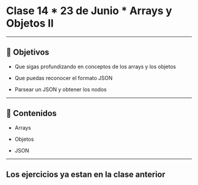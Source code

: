 # Clase 14 * 23 de Junio * Arrays y Objetos II

---

## 🏁 Objetivos

- Que sigas profundizando en conceptos de los arrays y los objetos

- Que puedas reconocer el formato JSON

- Parsear un JSON y obtener los nodos

---

## 📝 Contenidos

- Arrays

- Objetos

- JSON

---

## Los ejercicios ya estan en la clase anterior